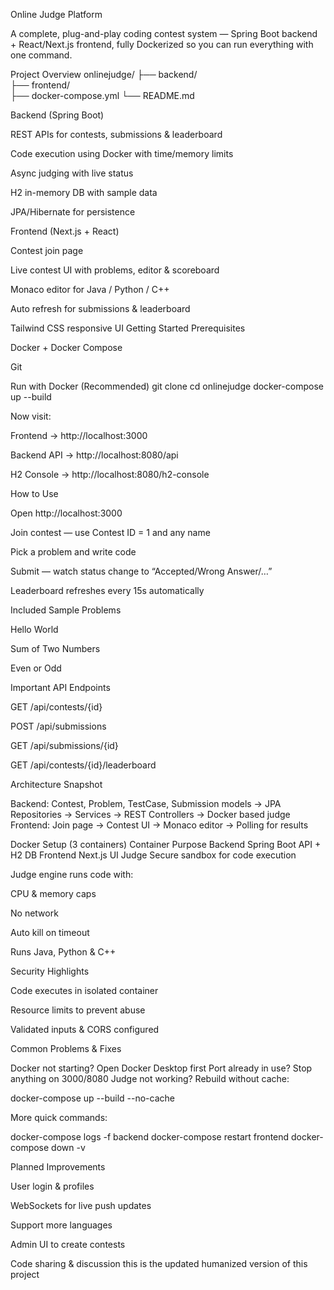 Online Judge Platform

A complete, plug-and-play coding contest system — Spring Boot backend + React/Next.js frontend, fully Dockerized so you can run everything with one command.

 Project Overview
onlinejudge/
├── backend/         
├── frontend/        
├── docker-compose.yml
└── README.md

Backend (Spring Boot)

REST APIs for contests, submissions & leaderboard

Code execution using Docker with time/memory limits

Async judging with live status

H2 in-memory DB with sample data

JPA/Hibernate for persistence

Frontend (Next.js + React)

Contest join page

Live contest UI with problems, editor & scoreboard

Monaco editor for Java / Python / C++

Auto refresh for submissions & leaderboard

Tailwind CSS responsive UI
 Getting Started
Prerequisites

Docker + Docker Compose

Git

Run with Docker (Recommended)
git clone <repository-url>
cd onlinejudge
docker-compose up --build


Now visit:

Frontend → http://localhost:3000

Backend API → http://localhost:8080/api

H2 Console → http://localhost:8080/h2-console

 How to Use

Open http://localhost:3000

Join contest — use Contest ID = 1 and any name

Pick a problem and write code

Submit — watch status change to “Accepted/Wrong Answer/…”

Leaderboard refreshes every 15s automatically

Included Sample Problems

Hello World

Sum of Two Numbers

Even or Odd

 Important API Endpoints

GET /api/contests/{id}

POST /api/submissions

GET /api/submissions/{id}

GET /api/contests/{id}/leaderboard

 Architecture Snapshot

Backend: Contest, Problem, TestCase, Submission models → JPA Repositories → Services → REST Controllers → Docker based judge
Frontend: Join page → Contest UI → Monaco editor → Polling for results

 Docker Setup (3 containers)
Container	Purpose
Backend	Spring Boot API + H2 DB
Frontend	Next.js UI
Judge	Secure sandbox for code execution

Judge engine runs code with:

CPU & memory caps

No network

Auto kill on timeout

Runs Java, Python & C++

 Security Highlights

Code executes in isolated container

Resource limits to prevent abuse

Validated inputs & CORS configured

 Common Problems & Fixes

Docker not starting? Open Docker Desktop first
Port already in use? Stop anything on 3000/8080
Judge not working? Rebuild without cache:

docker-compose up --build --no-cache


More quick commands:

docker-compose logs -f backend
docker-compose restart frontend
docker-compose down -v

 Planned Improvements

User login & profiles

WebSockets for live push updates

Support more languages

Admin UI to create contests

Code sharing & discussion       this is the updated humanized version of this project 
